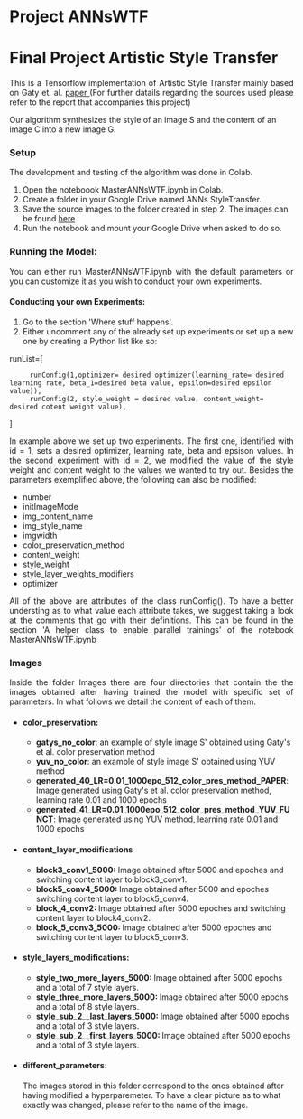 # Project ANNsWTF
<h1>Final Project Artistic Style Transfer </h1>

<p  align="justify">This is a Tensorflow implementation of Artistic Style Transfer mainly based on Gaty et. al. <a href="https://arxiv.org/abs/1508.06576"> paper </a>(For further datails regarding the sources used please refer to the report that accompanies this project)

Our algorithm synthesizes the style of an image S and the content of an image C into a new image G. </p>




<h3> Setup</h3>
<div>
 
The development and testing of the algorithm was done in Colab.
 
<ol>
 <li> Open the noteboook MasterANNsWTF.ipynb in Colab. </li>
 <li>Create a folder in your Google Drive named ANNs StyleTransfer.</li>
 <li>Save the source images to the folder created in step 2. The images can be found <a href="https://github.com/yesidc/ProjectANNsWTF/tree/main/source_img"> here </a></li>
 <li> Run the notebook and mount your Google Drive when asked to do so. </li>
</ol>
</div>


<h3>Running the Model:</h3>

<p  align="justify">You can either run MasterANNsWTF.ipynb with the default parameters or you can customize it as you wish 
to conduct your own experiments. </p>


<h4>Conducting your own Experiments: </h4>
<ol>
         <li> Go to the section 'Where stuff happens'. </li>
         <li>Either uncomment any of the already set up experiments or set up a new one by creating a Python list like so: </li>
</ol>
runList=[

         runConfig(1,optimizer= desired optimizer(learning_rate= desired learning rate, beta_1=desired beta value, epsilon=desired epsilon value)),
         runConfig(2, style_weight = desired value, content_weight= desired cotent weight value),
      
]

<p  align="justify">In example above we set up two experiments. The first one, identified with id = 1, sets a desired optimizer, learning rate, beta and epsison values. 
In the second experiment with id = 2, we modified the value of the style weight and content weight to the values we wanted to try out. 
Besides the parameters exemplified above, the following can also be modified: </p>

<ul>
         <li>number </li>

<li> initImageMode </li>

<li> img_content_name </li>

<li> img_style_name </li>

<li> imgwidth </li>

<li> color_preservation_method </li>

<li> content_weight </li>

<li> style_weight </li>

<li> style_layer_weights_modifiers </li>

<li> optimizer </li>
</ul>                

<p align= "justify"> All of the above are attributes of the class runConfig(). To have a better understing as to what value each attribute
takes, we suggest taking a look at the comments that go with their definitions. This can be found in the section
'A helper class to enable parallel trainings' of the notebook MasterANNsWTF.ipynb</p>

<h3>Images </h3>
<p align= "justify"> Inside the folder Images there are four directories that contain the the images obtained after having trained the
model with specific set of parameters. In what follows we detail the content of each of them.</p>
<ul>
 <li><p align= "justify"> <h4>color_preservation:</h4> <ul><li><strong>gatys_no_color</strong>: an example of style image S' obtained using Gaty's et al. color preservation method </li>
  <li><strong>yuv_no_color</strong>: an example of style image S' obtained using YUV method</li>
  <li><strong>generated_40_LR=0.01_1000epo_512_color_pres_method_PAPER</strong>: Image generated using Gaty's et al. color preservation method, learning rate 0.01
   and 1000 epochs</li><li> <strong>generated_41_LR=0.01_1000epo_512_color_pres_method_YUV_FUNCT</strong>: Image generated using YUV method, learning rate 0.01 and
  1000 epochs</li></ul></li>
 <li><h4>content_layer_modifications</h4><ul>
  <li><strong>block3_conv1_5000:</strong> Image obtained after 5000 and epoches and switching content layer to block3_conv1. </li>
  <li><strong>block5_conv4_5000: </strong>Image obtained after 5000 and epoches switching content layer to block5_conv4.</li>
  <li><strong>block_4_conv2: </strong>Image obtained after 5000 epoches and switching content layer to block4_conv2.</li>
  <li><strong>block_5_conv3_5000: </strong>Image obtained after 5000 epoches and switching content layer to block5_conv3.</li></ul></li>
 <li><h4>style_layers_modifications:</h4>
  <ul><li><strong>style_two_more_layers_5000: </strong>Image obtained after 5000 epochs and a total of 7 style layers.</li>
   <li><strong>style_three_more_layers_5000: </strong>Image obtained after 5000 epochs and a total of 8 style layers.</li>
   <li><strong>style_sub_2__last_layers_5000: </strong>Image obtained after 5000 epochs and a total of 3 style layers.</li>
   <li><strong>style_sub_2__first_layers_5000: </strong>Image obtained after 5000 epochs and a total of 3 style layers.</li></ul></li>
 <li><h4>different_parameters: </h4>The images stored in this folder correspond to the ones obtained after having modified a hyperparemeter. 
 To have a clear picture as to what exactly was changed, please refer to the name of the image.</li>
 
